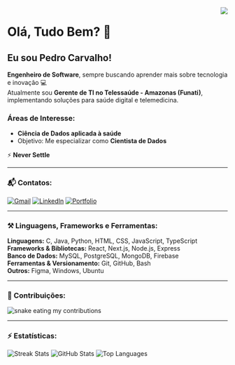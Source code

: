 <img align="right" src="https://komarev.com/ghpvc/?username=pedrocarvh" />

# Olá, Tudo Bem? 👋
## Eu sou Pedro Carvalho!

**Engenheiro de Software**, sempre buscando aprender mais sobre tecnologia e inovação 💻  
Atualmente sou **Gerente de TI no Telessaúde - Amazonas (Funati)**, implementando soluções para saúde digital e telemedicina.

### Áreas de Interesse:
- **Ciência de Dados aplicada à saúde**
- Objetivo: Me especializar como **Cientista de Dados**

⚡ **Never Settle**

---

### 📬 Contatos:
[![Gmail](https://img.shields.io/badge/Gmail-333333?style=for-the-badge&logo=gmail&logoColor=white)](mailto:pedrocarvalho.snk@gmail.com)
[![LinkedIn](https://img.shields.io/badge/LinkedIn-0077B5?style=for-the-badge&logo=linkedin&logoColor=white)](https://linkedin.com/in/pedro-carvalhoalmeida)
[![Portfolio](https://img.shields.io/badge/Portfolio-FF5722?style=for-the-badge&logo=todoist&logoColor=white)](https://pedrocarvh.netlify.app/)

---

### ⚒️ Linguagens, Frameworks e Ferramentas:
**Linguagens:** C, Java, Python, HTML, CSS, JavaScript, TypeScript  
**Frameworks & Bibliotecas:** React, Next.js, Node.js, Express  
**Banco de Dados:** MySQL, PostgreSQL, MongoDB, Firebase  
**Ferramentas & Versionamento:** Git, GitHub, Bash  
**Outros:** Figma, Windows, Ubuntu

---

### 🐍 Contribuições:
![snake eating my contributions](https://raw.githubusercontent.com/pedrocarvh/pedrocarvh/output/github-contribution-grid-snake.svg)

---

### ⚡ Estatísticas:
![Streak Stats](https://github-readme-streak-stats-salesp07.vercel.app/?user=pedrocarvh&count_private=true&theme=react&border_radius=10)
![GitHub Stats](https://github-readme-stats.vercel.app/api?username=pedrocarvh&count_private=true&show_icons=true&theme=react&rank_icon=github&border_radius=10)
![Top Languages](https://github-readme-stats.vercel.app/api/top-langs/?username=pedrocarvh&hide=HTML&langs_count=8&layout=compact&theme=react&border_radius=10)
